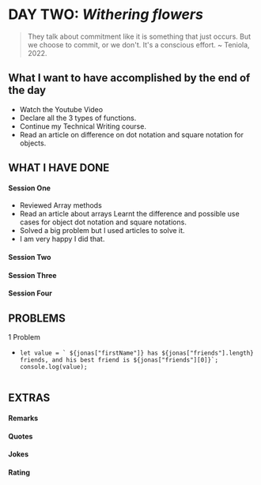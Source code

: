 # DAY TWO: _Withering flowers_

> They talk about commitment
> like it is something that just occurs.
> But we choose to commit, or we don't.
> It's a conscious effort.
> ~ Teniola, 2022.

## What I want to have accomplished by the end of the day

- Watch the Youtube Video
- Declare all the 3 types of functions.
- Continue my Technical Writing course.
- Read an article on difference on dot notation and square notation for objects.

## WHAT I HAVE DONE

#### Session One

- Reviewed Array methods
- Read an article about arrays
  Learnt the difference and possible use cases for object dot notation and square notations.
- Solved a big problem but I used articles to solve it.
- I am very happy I did that.

#### Session Two

#### Session Three

#### Session Four

## PROBLEMS

1 Problem

- ```
  let value = ` ${jonas["firstName"]} has ${jonas["friends"].length} friends, and his best friend is ${jonas["friends"][0]}`;
  console.log(value);


  ```

## EXTRAS

#### Remarks

#### Quotes

#### Jokes

#### Rating

```

```
